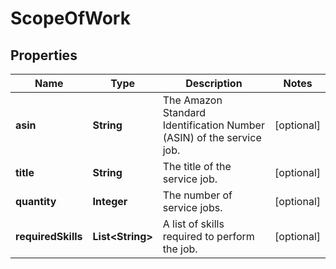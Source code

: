 
# ScopeOfWork

## Properties
Name | Type | Description | Notes
------------ | ------------- | ------------- | -------------
**asin** | **String** | The Amazon Standard Identification Number (ASIN) of the service job. |  [optional]
**title** | **String** | The title of the service job. |  [optional]
**quantity** | **Integer** | The number of service jobs. |  [optional]
**requiredSkills** | **List&lt;String&gt;** | A list of skills required to perform the job. |  [optional]



